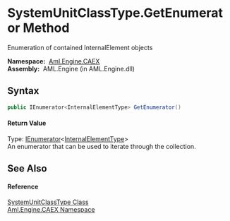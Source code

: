 SystemUnitClassType.GetEnumerator Method
========================================
Enumeration of contained InternalElement objects

  **Namespace:**  [Aml.Engine.CAEX][1]  
  **Assembly:**  AML.Engine (in AML.Engine.dll)

Syntax
------

```csharp
public IEnumerator<InternalElementType> GetEnumerator()
```

#### Return Value
Type: [IEnumerator][2]&lt;[InternalElementType][3]>  
 An enumerator that can be used to iterate through the collection. 

See Also
--------

#### Reference
[SystemUnitClassType Class][4]  
[Aml.Engine.CAEX Namespace][1]  

[1]: ../README.md
[2]: https://docs.microsoft.com/dotnet/api/system.collections.generic.ienumerator-1
[3]: ../InternalElementType/README.md
[4]: README.md
[5]: https://www.automationml.org
[6]: ../../icons/logoShade.png